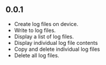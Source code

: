 ## 0.0.1

- Create log files on device.
- Write to log files.
- Display a list of log files.
- Display individual log file contents
- Copy and delete individual log files
- Delete all log files.

